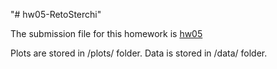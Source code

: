 "# hw05-RetoSterchi" 

The submission file for this homework is [hw05](https://github.com/STAT545-UBC-students/hw05-RetoSterchi/blob/master/hw05.md)

Plots are stored in /plots/ folder.
Data is stored in /data/ folder.
